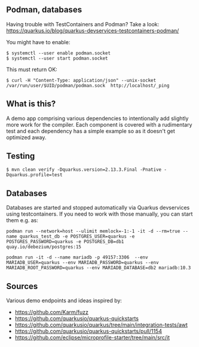 ## Podman, databases

Having trouble with TestContainers and Podman? Take a look: https://quarkus.io/blog/quarkus-devservices-testcontainers-podman/

You might have to enable:
```
$ systemctl --user enable podman.socket
$ systemctl --user start podman.socket
```

This must return OK:
```
$ curl -H "Content-Type: application/json" --unix-socket /var/run/user/$UID/podman/podman.sock  http://localhost/_ping
```

## What is this?

A demo app comprising various dependencies to intentionally
add slightly more work for the compiler. Each component is
covered with a rudimentary test and each dependency has a simple example so as it doesn't get optimized away.

## Testing

```
$ mvn clean verify -Dquarkus.version=2.13.3.Final -Pnative -Dquarkus.profile=test

```

## Databases

Databases are started and stopped automatically via Quarkus devservices using testcontainers. If you need to work with those manually, you can start them e.g. as:

```
podman run --network=host --ulimit memlock=-1:-1 -it -d --rm=true --name quarkus_test_db -e POSTGRES_USER=quarkus -e POSTGRES_PASSWORD=quarkus -e POSTGRES_DB=db1 quay.io/debezium/postgres:15

podman run -it -d --name mariadb -p 49157:3306  --env MARIADB_USER=quarkus --env MARIADB_PASSWORD=quarkus --env MARIADB_ROOT_PASSWORD=quarkus --env MARIADB_DATABASE=db2 mariadb:10.3
```

## Sources

Various demo endpoints and ideas inspired by:

 * https://github.com/Karm/fuzz
 * https://github.com/quarkusio/quarkus-quickstarts
 * https://github.com/quarkusio/quarkus/tree/main/integration-tests/awt
 * https://github.com/quarkusio/quarkus-quickstarts/pull/1154
 * https://github.com/eclipse/microprofile-starter/tree/main/src/it
